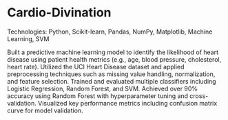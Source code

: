 # Cardio-Divination

Technologies: Python, Scikit-learn, Pandas, NumPy, Matplotlib, Machine Learning, SVM

Built a predictive machine learning model to identify the likelihood of heart disease using patient health metrics (e.g., age, blood pressure, cholesterol, heart rate). Utilized the UCI Heart Disease dataset and applied preprocessing techniques such as missing value handling, normalization, and feature selection. Trained and evaluated multiple classifiers including Logistic Regression, Random Forest, and SVM. Achieved over 90% accuracy using Random Forest with hyperparameter tuning and cross-validation. Visualized key performance metrics including confusion matrix curve for model validation.
